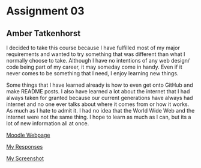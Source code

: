 # Assignment 03
## Amber Tatkenhorst

I decided to take this course because I have fulfilled most of my major requirements and wanted to try something that was different than what I normally choose to take. Although I have no intentions of any web design/ code being part of my career, it may someday come in handy. Even if it never comes to be something that I need, I enjoy learning new things.

Some things that I have learned already is how to even get onto GitHub and make README posts. I also have learned a lot about the internet that I had always taken for granted because our current generations have always had internet and no one ever talks about where it comes from or how it works. As much as I hate to admit it. I had no idea that the World Wide Web and the internet were not the same thing. I hope to learn as much as I can, but its a lot of new information all at once.

[Moodle Webpage](https://moodle.umt.edu/course/view.php?id=31759)

[My Responses](./responses.txt)

[My Screenshot](./images.screenshot.png)
